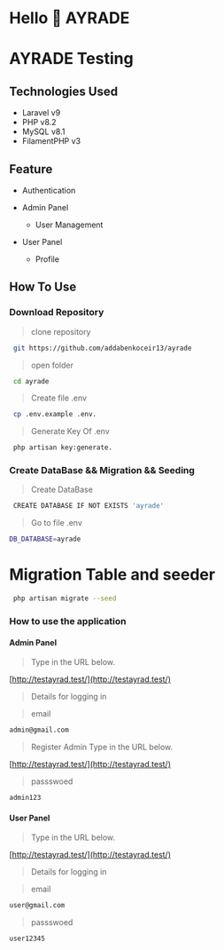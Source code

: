 Hello 👋 AYRADE
===============

AYRADE Testing
=====================


## Technologies Used 
- Laravel v9
- PHP v8.2
- MySQL v8.1
- FilamentPHP v3

## Feature

- Authentication

- Admin Panel
     - User Management

- User Panel
    - Profile

## How To Use

### Download Repository
> clone repository
```bash
 git https://github.com/addabenkoceir13/ayrade
```
> open folder
```bash
 cd ayrade
```
> Create file .env
```bash
 cp .env.example .env.
```
> Generate Key Of .env
```bash
 php artisan key:generate.
```

### Create DataBase && Migration && Seeding
> Create DataBase
```bash
 CREATE DATABASE IF NOT EXISTS 'ayrade'
```
> Go to file .env
```bash
DB_DATABASE=ayrade
```
# Migration Table and seeder
```bash
 php artisan migrate --seed

```

### How to use the application

#### Admin Panel
> Type in the URL below.

[http://testayrad.test/](http://testayrad.test/)

> Details for logging in

> email
```bash
admin@gmail.com
```
> Register Admin 
Type in the URL below.

[http://testayrad.test/](http://testayrad.test/)
> passswoed
```bash
admin123
```
#### User Panel
> Type in the URL below.

[http://testayrad.test/](http://testayrad.test/)

> Details for logging in

> email
```bash
user@gmail.com
```
> passswoed
```bash
user12345
```
